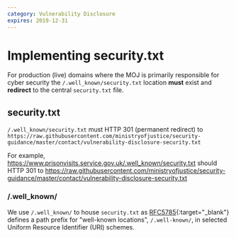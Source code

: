 ```yaml
---
category: Vulnerability Disclosure
expires: 2019-12-31
---
```

# Implementing security.txt

For production (live) domains where the MOJ is primarily responsible for cyber security the `/.well_known/security.txt` location **must** exist and **redirect** to the central `security.txt` file.

## security.txt

`/.well_known/security.txt` must HTTP 301 (permanent redirect) to `https://raw.githubusercontent.com/ministryofjustice/security-guidance/master/contact/vulnerability-disclosure-security.txt`

For example,
https://www.prisonvisits.service.gov.uk/.well_known/security.txt
should HTTP 301 to
https://raw.githubusercontent.com/ministryofjustice/security-guidance/master/contact/vulnerability-disclosure-security.txt

### /.well_known/

We use `/.well_known/` to house `security.txt` as [RFC5785](https://tools.ietf.org/html/rfc5785){:target="_blank"} defines a path prefix for "well-known locations", `/.well-known/`, in selected Uniform Resource Identifier (URI) schemes.

